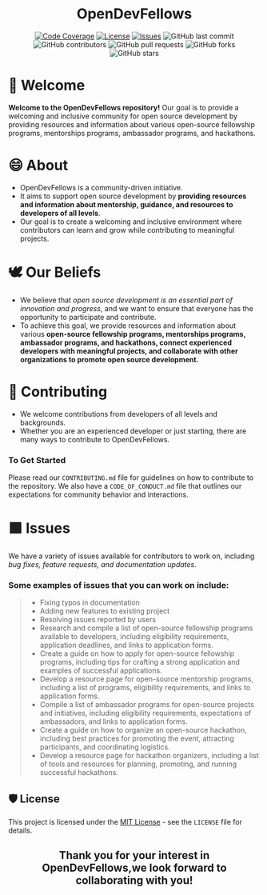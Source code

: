 <div align="center">
<h1 id="opendevfellows">OpenDevFellows</h1>
<p><a href="https://codecov.io/gh/AbhiiVops/OpenDevFellows"><img src="https://img.shields.io/codecov/c/github/AbhiiVops/OpenDevFellows" alt="Code Coverage"></a>
<a href="https://github.com/AbhiiVops/OpenDevFellows/blob/master/LICENSE"><img src="https://img.shields.io/github/license/AbhiiVops/OpenDevFellows" alt="License"></a>
<a href="https://github.com/AbhiiVops/OpenDevFellows/issues"><img src="https://img.shields.io/github/issues/AbhiiVops/OpenDevFellows" alt="Issues"></a>
<img src="https://img.shields.io/github/last-commit/AbhiiVops/OpenDevFellows" alt="GitHub last commit">
<img src="https://img.shields.io/github/contributors/AbhiiVops/OpenDevFellows" alt="GitHub contributors">
<img src="https://img.shields.io/github/issues-pr/AbhiiVops/OpenDevFellows" alt="GitHub pull requests">
<img src="https://img.shields.io/github/forks/AbhiiVops/OpenDevFellows" alt="GitHub forks">
<img src="https://img.shields.io/github/stars/AbhiiVops/OpenDevFellows" alt="GitHub stars"></p>
</div>


# 👋 Welcome
**Welcome to the OpenDevFellows repository!** Our goal is to provide a welcoming and inclusive community for open source development by providing resources and information about various open-source fellowship programs, mentorships programs, ambassador programs, and hackathons.

# 😄 About
- OpenDevFellows is a community-driven initiative.
- It aims to support open source development by **providing resources and information about mentorship, guidance, and resources to developers of all levels**.
- Our goal is to create a welcoming and inclusive environment where contributors can learn and grow while contributing to meaningful projects.

# 🕊️ Our Beliefs
- We believe that *open source development is an essential part of innovation and progress*, and we want to ensure that everyone has the opportunity to participate and contribute. 
- To achieve this goal, we provide resources and information about various **open-source fellowship programs, mentorships programs, ambassador programs, and hackathons, connect experienced developers with meaningful projects, and collaborate with other organizations to promote open source development.**

# 🤝 Contributing
- We welcome contributions from developers of all levels and backgrounds. 
- Whether you are an experienced developer or just starting, there are many ways to contribute to OpenDevFellows.

### To Get Started
Please read our `CONTRIBUTING.md` file for guidelines on how to contribute to the repository. We also have a `CODE_OF_CONDUCT.md` file that outlines our expectations for community behavior and interactions.

# 🟩 Issues
We have a variety of issues available for contributors to work on, including *bug fixes, feature requests, and documentation updates*. 

### Some examples of issues that you can work on include:

>
> - Fixing typos in documentation
> - Adding new features to existing project
> - Resolving issues reported by users
> - Research and compile a list of open-source fellowship programs available to developers, including eligibility requirements, application deadlines, and links to application forms.
> - Create a guide on how to apply for open-source fellowship programs, including tips for crafting a strong application and examples of successful applications.
> - Develop a resource page for open-source mentorship programs, including a list of programs, eligibility requirements, and links to application forms.
> - Compile a list of ambassador programs for open-source projects and initiatives, including eligibility requirements, expectations of ambassadors, and links to application forms.
> - Create a guide on how to organize an open-source hackathon, including best practices for promoting the event, attracting participants, and coordinating logistics.
> - Develop a resource page for hackathon organizers, including a list of tools and resources for planning, promoting, and running successful hackathons.
>

## 🛡️ License

This project is licensed under the [MIT License](https://opensource.org/licenses/MIT) - see the `LICENSE` file for details.


<h2 align="center">Thank you for your interest in OpenDevFellows,we look forward to collaborating with you!</h2>
